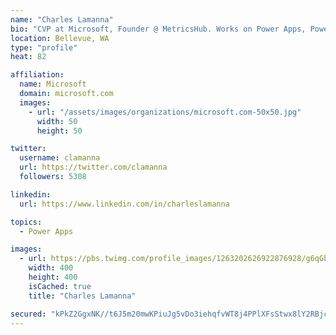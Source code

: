 ```yaml
---
name: "Charles Lamanna"
bio: "CVP at Microsoft, Founder @ MetricsHub. Works on Power Apps, Power Automate, Power Virtual Agent, Common Data Service and Dynamics 365."
location: Bellevue, WA
type: "profile"
heat: 82

affiliation:
  name: Microsoft
  domain: microsoft.com
  images:
    - url: "/assets/images/organizations/microsoft.com-50x50.jpg"
      width: 50
      height: 50

twitter:
  username: clamanna
  url: https://twitter.com/clamanna
  followers: 5308

linkedin:
  url: https://www.linkedin.com/in/charleslamanna

topics:
  - Power Apps

images:
  - url: https://pbs.twimg.com/profile_images/1263202626922876928/g6qGbHZ-_400x400.jpg
    width: 400
    height: 400
    isCached: true
    title: "Charles Lamanna"

secured: "kPkZ2GgxNK//t6J5m20mwKPiuJg5vDo3iehqfvWT8j4PPlXFsStwx8lY2RBjcxw4rv0Y9RKwuprKXaXUl0Jp0uP3hXc4sXRGduzxAcxZiEz0nxv8/iaeHe6wAe9U6iTjl3TUeIoX6czCMdCmxKmHdBIlh+89QmZLG52hhX0DWvZnQNU4ysuTHoQlLnZyCQtpiHgHLDLn4wBDNDcmIqP2HmDX4rjFhppxrQuZGo+E7eM5WnU1DsJJVRckPBESsqax321ALJ+YL8g9LiWhcIP9MltwmZ0tTCWuts8Z4lBniI5NH1uQsSykNNk1hbM1SK21hnQkx6NgCuMM16mrrtJn2LOq94ztKoDKZlTyDjCZsIRjoYmF1EGEVFUmrirr+orOGat9yvZEA2UlzDTzpRyENqOpnhdcsB8MyiBOIPSRvVw=;jNAmEZ3Vcku0UCrveMKd5Q=="
---
```


